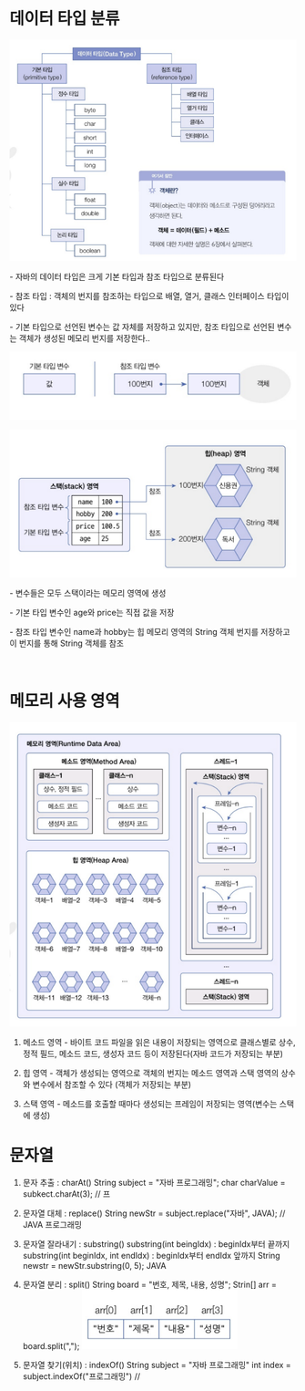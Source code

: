 # **데이터 타입 분류**

![alt text](../java/image/image.png)

\- 자바의 데이터 타입은 크게 기본 타입과 참조 타입으로 분류된다

\- 참조 타입 : 객체의 번지를 참조하는 타입으로 배열, 열거, 클래스 인터페이스 타입이 있다

\- 기본 타입으로 선언된 변수는 값 자체를 저장하고 있지만, 참조 타입으로 선언된 변수는 객체가 생성된 메모리 번지를 저장한다..

![alt text](../java/image/image-1.png)

![alt text](../java/image/image-2.png)

\- 변수들은 모두 스택이라는 메모리 영역에 생성

\- 기본 타입 변수인 age와 price는 직접 값을 저장

\- 참조 타입 변수인 name과 hobby는 힙 메모리 영역의 String 객체 번지를 저장하고 이 번지를 통해 String 객체를 참조


<br>

# **메모리 사용 영역**

![alt text](../java/image/image-3.png)

1. 메소드 영역
\- 바이트 코드 파일을 읽은 내용이 저장되는 영역으로 클래스별로 상수, 정적 필드, 메소드 코드, 생성자 코드 등이 저장된다(자바 코드가 저장되는 부분)

2. 힙 영역
\- 객체가 생성되는 영역으로 객체의 번지는 메소드 영역과 스택 영역의 상수와 변수에서 참조할 수 있다
(객체가 저장되는 부분)
3. 스택 영역
\- 메소드를 호출할 때마다 생성되는 프레임이 저장되는 영역(변수는 스택에 생성)


# 문자열

1. 문자 추출 :  charAt()
String subject = "자바 프로그래밍";
char charValue = subkect.charAt(3); // 프

2. 문자열 대체 : replace()
String newStr = subject.replace("자바", JAVA); // JAVA 프로그래밍

3. 문자열 잘라내기 : substring()
substring(int beingIdx) : beginIdx부터 끝까지
substring(int beginIdx, int endIdx) : beginIdx부터 endIdx 앞까지
String newstr = newStr.substring(0, 5);  JAVA

4. 문자열 분리 : split()
String board = "번호, 제목, 내용, 성명";
Strin[] arr = board.split(",");
![alt text](../java/image/image-4.png)

5. 문자열 찾기(위치) : indexOf()
String subject = "자바 프로그래밍"
int index = subject.indexOf("프로그래밍") // 



